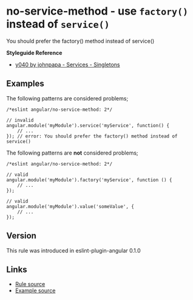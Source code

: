 <!-- WARNING: Generated documentation. Edit docs and examples in the rule and examples file ('rules/no-service-method.js', 'examples/no-service-method.js'). -->

# no-service-method - use `factory()` instead of `service()`

You should prefer the factory() method instead of service()

**Styleguide Reference**

* [y040 by johnpapa - Services - Singletons](https://github.com/johnpapa/angular-styleguide#style-y040)

## Examples

The following patterns are considered problems;

    /*eslint angular/no-service-method: 2*/

    // invalid
    angular.module('myModule').service('myService', function() {
        // ...
    }); // error: You should prefer the factory() method instead of service()

The following patterns are **not** considered problems;

    /*eslint angular/no-service-method: 2*/

    // valid
    angular.module('myModule').factory('myService', function () {
        // ...
    });

    // valid
    angular.module('myModule').value('someValue', {
        // ...
    });

## Version

This rule was introduced in eslint-plugin-angular 0.1.0

## Links

* [Rule source](../rules/no-service-method.js)
* [Example source](../examples/no-service-method.js)
